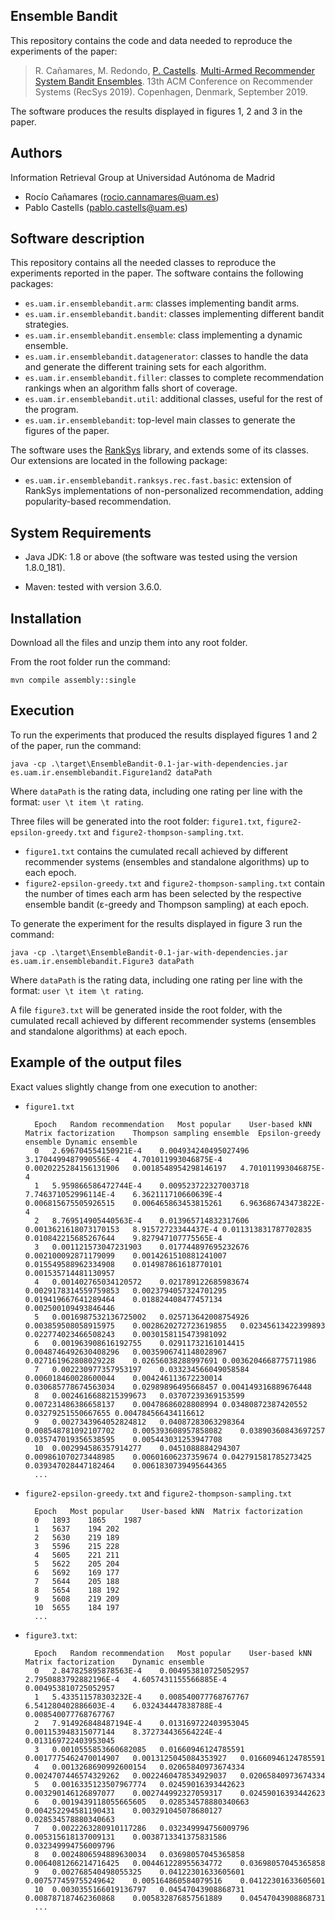 Ensemble Bandit
------------------------

This repository contains the code and data needed to reproduce the experiments of the paper: 
  
> R. Cañamares, M. Redondo, [P. Castells](http://ir.ii.uam.es/castells). [Multi-Armed Recommender System Bandit Ensembles](http://ir.ii.uam.es/pubs/recsys2019-rcanamares.pdf). 13th ACM Conference on Recommender Systems (RecSys 2019). Copenhagen, Denmark, September 2019.

The software produces the results displayed in figures 1, 2 and 3 in the paper.

Authors
--------------------
Information Retrieval Group at Universidad Autónoma de Madrid
- Rocío Cañamares (rocio.cannamares@uam.es)
- Pablo Castells (pablo.castells@uam.es)
  
Software description
--------------------
  
This repository contains all the needed classes to reproduce the experiments reported in the paper. The software contains the following packages:
- `es.uam.ir.ensemblebandit.arm`: classes implementing bandit arms.
- `es.uam.ir.ensemblebandit.bandit`: classes implementing different bandit strategies.
- `es.uam.ir.ensemblebandit.ensemble`: class implementing a dynamic ensemble.
- `es.uam.ir.ensemblebandit.datagenerator`: classes to handle the data and generate the different training sets for each algorithm.
- `es.uam.ir.ensemblebandit.filler`: classes to complete recommendation rankings when an algorithm falls short of coverage.
- `es.uam.ir.ensemblebandit.util`: additional classes, useful for the rest of the program.
- `es.uam.ir.ensemblebandit`: top-level main classes to generate the figures of the paper.
  
The software uses the [RankSys](http://ranksys.org/) library, and extends some of its classes. Our extensions are located in the following package:
- `es.uam.ir.ensemblebandit.ranksys.rec.fast.basic`: extension of RankSys implementations of non-personalized recommendation, adding popularity-based recommendation.
  

System Requirements
-------------------

- Java JDK:
    1.8 or above (the software was tested using the version 1.8.0_181).

- Maven:
    tested with version 3.6.0.

	
Installation
------------
  
  Download all the files and unzip them into any root folder.
  
  From the root folder run the command: 
  
    mvn compile assembly::single
    
  
Execution
---------
  
  To run the experiments that produced the results displayed figures 1 and 2 of the paper, run the command:
  
  	java -cp .\target\EnsembleBandit-0.1-jar-with-dependencies.jar es.uam.ir.ensemblebandit.Figure1and2 dataPath
	
  Where `dataPath` is the rating data, including one rating per line with the format: `user \t item \t rating`.
  
  Three files will be generated into the root folder: `figure1.txt`, `figure2-epsilon-greedy.txt` and `figure2-thompson-sampling.txt`. 
- `figure1.txt` contains the cumulated recall achieved by different recommender systems (ensembles and standalone algorithms) up to each epoch. 
- `figure2-epsilon-greedy.txt` and `figure2-thompson-sampling.txt` contain the number of times each arm has been selected by the respective ensemble bandit (&epsilon;-greedy and Thompson sampling) at each epoch.
	
To generate the experiment for the results displayed in figure 3 run the command:
		
	java -cp .\target\EnsembleBandit-0.1-jar-with-dependencies.jar es.uam.ir.ensemblebandit.Figure3 dataPath
  
  Where `dataPath` is the rating data, including one rating per line with the format: `user \t item \t rating`.
  
  A file `figure3.txt` will be generated inside the root folder, with the cumulated recall achieved by different recommender systems (ensembles and standalone algorithms) at each epoch. 
  
    
Example of the output files
---------------------------
  
  Exact values slightly change from one execution to another:
  
  
- `figure1.txt`

		Epoch	Random recommendation	Most popular	User-based kNN	Matrix factorization	Thompson sampling ensemble	Epsilon-greedy ensemble	Dynamic ensemble
		0	2.696704554150921E-4	0.004934240495027496	3.1704499487990556E-4	4.701011993046875E-4	0.0020225284156131906	0.0018548954298146197	4.701011993046875E-4
		1	5.959866586472744E-4	0.009523722327003718	7.746371052996114E-4	6.362111710660639E-4	0.006815675505926515	0.006465863453815261	6.963686743473822E-4
		2	8.769514905440563E-4	0.013965714832317606	0.0013621618073170153	8.91572723344437E-4	0.011313831787702835	0.010842215685267644	9.827947107775565E-4
		3	0.001121573047231903	0.017744897695232676	0.002100092871179099	0.0014261510881241007	0.015549588962334908	0.014987861618770101	0.001535714481130957
		4	0.001402765034120572	0.021789122685983674	0.0029178314559759853	0.0023794057324701295	0.019419667641289464	0.018824408477457134	0.002500109493846446
		5	0.0016987532136725002	0.025713642008754926	0.003859508058915975	0.0028620272723619855	0.02345613422399893	0.022774023466508243	0.0030158115473981092
		6	0.001963908616192755	0.02911732161014415	0.0048746492630408296	0.0035906741148028967	0.027161962808029228	0.02656038288997691	0.0036204668775711986
		7	0.002230977357953197	0.033234566049058584	0.006018460028600044	0.004246113672230014	0.030685778674563034	0.02989896495668457	0.004149316889676448
		8	0.0024616688215399673	0.03707239369153599	0.007231486386658137	0.00478686028808994	0.03480872387420552	0.03279251550667655	0.004784566434116612
		9	0.0027343964052824812	0.04087283063298364	0.008548781092107702	0.005393608957858082	0.03890360843697257	0.035747019356538595	0.005443031253947708
		10	0.002994586357914277	0.0451088884294307	0.009861070273448985	0.00601606237359674	0.042791581785273425	0.039347028447182464	0.0061830739495644365
		...
	
- `figure2-epsilon-greedy.txt` and `figure2-thompson-sampling.txt`

		Epoch	Most popular	User-based kNN	Matrix factorization
		0	1893	1865	1987
		1	5637	194	202
		2	5630	219	189
		3	5596	215	228
		4	5605	221	211
		5	5622	205	204
		6	5692	169	177
		7	5644	205	188
		8	5654	188	192
		9	5608	219	209
		10	5655	184	197
		...


- `figure3.txt`:

		Epoch	Random recommendation	Most popular	User-based kNN	Matrix factorization	Dynamic ensemble
		0	2.847825895878563E-4	0.004953810725052957	2.7950883792882196E-4	4.6057431155566885E-4	0.004953810725052957
		1	5.433511578303232E-4	0.008540077768767767	6.541280402886603E-4	6.032434447838788E-4	0.008540077768767767
		2	7.914926848487194E-4	0.013169722403953045	0.001153948315077144	8.372734436564224E-4	0.013169722403953045
		3	0.0010555853660682085	0.01660946124785591	0.0017775462470014907	0.0013125045084353927	0.01660946124785591
		4	0.0013268690992600154	0.02065840973674334	0.0024707446574329262	0.0022460478534929037	0.02065840973674334
		5	0.0016335123507967774	0.02459016393442623	0.003290146126897077	0.002744992327059317	0.02459016393442623
		6	0.0019439118055665605	0.028534578880340663	0.004252294581190431	0.003291045078680127	0.028534578880340663
		7	0.0022263280910117286	0.032349994756009796	0.005315618137009131	0.0038713341375831586	0.032349994756009796
		8	0.0024806594889630034	0.03698057045365858	0.0064081266214716425	0.004461228955634772	0.03698057045365858
		9	0.002768540498055325	0.04122301633605601	0.007577459755249642	0.005164860584079516	0.04122301633605601
		10	0.0030355166019136797	0.04547043908868731	0.008787187462360868	0.005832876857561889	0.04547043908868731
		...
